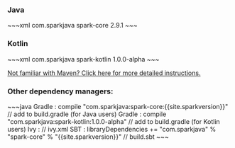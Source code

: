 <h3>Java</h3>
~~~xml
<dependency>
    <groupId>com.sparkjava</groupId>
    <artifactId>spark-core</artifactId>
    <version>2.9.1</version>
</dependency>
~~~
<h3>Kotlin</h3>
~~~xml
<dependency>
    <groupId>com.sparkjava</groupId>
    <artifactId>spark-kotlin</artifactId>
    <version>1.0.0-alpha</version>
</dependency>
~~~

[Not familiar with Maven? Click here for more detailed instructions.](/tutorials/maven-setup)

### Other dependency managers:
<div class="smaller-code" markdown="1">
~~~java
Gradle : compile "com.sparkjava:spark-core:{{site.sparkversion}}" // add to build.gradle (for Java users)
Gradle : compile "com.sparkjava:spark-kotlin:1.0.0-alpha" // add to build.gradle (for Kotlin users)
   Ivy : <dependency org="com.sparkjava" name="spark-core" rev="{{site.sparkversion}}" conf="build" /> // ivy.xml
   SBT : libraryDependencies += "com.sparkjava" % "spark-core" % "{{site.sparkversion}}" // build.sbt
~~~
</div>
